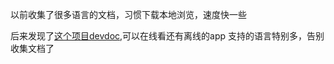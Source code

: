 以前收集了很多语言的文档，习惯下载本地浏览，速度快一些

后来发现了[这个项目devdoc](https://github.com/freeCodeCamp/devdocs),可以在线看还有离线的app
支持的语言特别多，告别收集文档了